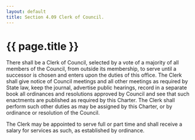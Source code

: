 ```yaml
---
layout: default 
title: Section 4.09 Clerk of Council.
---
```


{{ page.title }}
================

There shall be a Clerk of Council, selected by a vote of a majority of
all members of the Council, from outside its membership, to serve until
a successor is chosen and enters upon the duties of this office. The
Clerk shall give notice of Council meetings and all other meetings as
required by State law, keep the journal, advertise public hearings,
record in a separate book all ordinances and resolutions approved by
Council and see that such enactments are published as required by this
Charter. The Clerk shall perform such other duties as may be assigned by
this Charter, or by ordinance or resolution of the Council.

The Clerk may be appointed to serve full or part time and shall receive
a salary for services as such, as established by ordinance.

